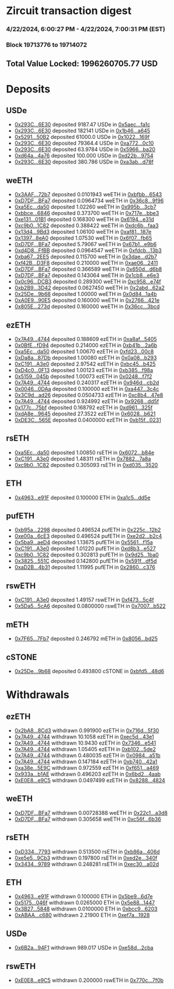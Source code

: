 # Zircuit transaction digest
### 4/22/2024, 6:00:27 PM - 4/22/2024, 7:00:31 PM (EST)
### Block 19713776 to 19714072

## Total Value Locked: 1996260705.77 USD

# Deposits
## USDe
- [0x293C...6E30](https://etherscan.io/address/0x293C6937D8D82e05B01335F7B33FBA0c8e256E30) deposited 9187.47 USDe in [0x5aec...fa1c](https://etherscan.io/tx/0x293C6937D8D82e05B01335F7B33FBA0c8e256E30)
- [0x293C...6E30](https://etherscan.io/address/0x293C6937D8D82e05B01335F7B33FBA0c8e256E30) deposited 182141 USDe in [0x1b46...a645](https://etherscan.io/tx/0x293C6937D8D82e05B01335F7B33FBA0c8e256E30)
- [0x5291...50B2](https://etherscan.io/address/0x5291dB72b4F2d090955712C9dC146738064250B2) deposited 61000.0 USDe in [0x1022...169f](https://etherscan.io/tx/0x5291dB72b4F2d090955712C9dC146738064250B2)
- [0x293C...6E30](https://etherscan.io/address/0x293C6937D8D82e05B01335F7B33FBA0c8e256E30) deposited 79364.4 USDe in [0xa772...0c10](https://etherscan.io/tx/0x293C6937D8D82e05B01335F7B33FBA0c8e256E30)
- [0x293C...6E30](https://etherscan.io/address/0x293C6937D8D82e05B01335F7B33FBA0c8e256E30) deposited 63.9784 USDe in [0x5966...ba20](https://etherscan.io/tx/0x293C6937D8D82e05B01335F7B33FBA0c8e256E30)
- [0xd64a...4a76](https://etherscan.io/address/0xd64a93Ad9D504da4A5258eAa009934bBcc624a76) deposited 100.000 USDe in [0xd22b...9754](https://etherscan.io/tx/0xd64a93Ad9D504da4A5258eAa009934bBcc624a76)
- [0x293C...6E30](https://etherscan.io/address/0x293C6937D8D82e05B01335F7B33FBA0c8e256E30) deposited 380.786 USDe in [0xa3ab...d78f](https://etherscan.io/tx/0x293C6937D8D82e05B01335F7B33FBA0c8e256E30)
## weETH
- [0x3AAF...72b7](https://etherscan.io/address/0x3AAF636b024fF2968144ab4d2c3dFde5310D72b7) deposited 0.0101943 weETH in [0xbfbb...6543](https://etherscan.io/tx/0x3AAF636b024fF2968144ab4d2c3dFde5310D72b7)
- [0xD7DF...BFa7](https://etherscan.io/address/0xD7DF7E085214743530afF339aFC420c7c720BFa7) deposited 0.0964734 weETH in [0x36c8...9f96](https://etherscan.io/tx/0xD7DF7E085214743530afF339aFC420c7c720BFa7)
- [0xa5Ec...da50](https://etherscan.io/address/0xa5Ecd50dB1bc6802dd2e7Fa895850c8A4aFEda50) deposited 1.02260 weETH in [0x995b...3cb7](https://etherscan.io/tx/0xa5Ecd50dB1bc6802dd2e7Fa895850c8A4aFEda50)
- [0xbbce...6846](https://etherscan.io/address/0xbbcecB15dAF2CAaa339dC232c038f6c841696846) deposited 0.373700 weETH in [0x717e...bbe3](https://etherscan.io/tx/0xbbcecB15dAF2CAaa339dC232c038f6c841696846)
- [0xe131...01B1](https://etherscan.io/address/0xe13182C2d7f4b65cBAcD7B1Af879381A3f3801B1) deposited 0.168300 weETH in [0x6194...e31d](https://etherscan.io/tx/0xe13182C2d7f4b65cBAcD7B1Af879381A3f3801B1)
- [0xc9b0...1C82](https://etherscan.io/address/0xc9b0BA923380408FECe3880c63C57797a7C41C82) deposited 0.388422 weETH in [0xdc6b...faa3](https://etherscan.io/tx/0xc9b0BA923380408FECe3880c63C57797a7C41C82)
- [0x13d4...9Bd3](https://etherscan.io/address/0x13d47F9218C3D0fEfF754F14622a7f6360DD9Bd3) deposited 1.06100 weETH in [0xaf81...187e](https://etherscan.io/tx/0x13d47F9218C3D0fEfF754F14622a7f6360DD9Bd3)
- [0x1397...8eA0](https://etherscan.io/address/0x1397d2E29Bb7c4a9598518d3614a0AeEb7808eA0) deposited 1.07530 weETH in [0x6f07...fb65](https://etherscan.io/tx/0x1397d2E29Bb7c4a9598518d3614a0AeEb7808eA0)
- [0xD7DF...BFa7](https://etherscan.io/address/0xD7DF7E085214743530afF339aFC420c7c720BFa7) deposited 5.79067 weETH in [0x67b1...e9b6](https://etherscan.io/tx/0xD7DF7E085214743530afF339aFC420c7c720BFa7)
- [0xd4D8...FfBB](https://etherscan.io/address/0xd4D89c2d691570e7b720DA23ADB37B7AA236FfBB) deposited 0.0964547 weETH in [0xfdcb...13b3](https://etherscan.io/tx/0xd4D89c2d691570e7b720DA23ADB37B7AA236FfBB)
- [0xba67...2EE5](https://etherscan.io/address/0xba678c767De1f147e9e6f2E26492C904F0B32EE5) deposited 0.115700 weETH in [0x3dae...d2b7](https://etherscan.io/tx/0xba678c767De1f147e9e6f2E26492C904F0B32EE5)
- [0xf42B...D3F8](https://etherscan.io/address/0xf42B89F468D3854c169D239dd05C190DAf17D3F8) deposited 0.210000 weETH in [0xae06...2411](https://etherscan.io/tx/0xf42B89F468D3854c169D239dd05C190DAf17D3F8)
- [0xD7DF...BFa7](https://etherscan.io/address/0xD7DF7E085214743530afF339aFC420c7c720BFa7) deposited 0.366589 weETH in [0x650d...d6b8](https://etherscan.io/tx/0xD7DF7E085214743530afF339aFC420c7c720BFa7)
- [0xD7DF...BFa7](https://etherscan.io/address/0xD7DF7E085214743530afF339aFC420c7c720BFa7) deposited 0.143064 weETH in [0x1cb8...e6e3](https://etherscan.io/tx/0xD7DF7E085214743530afF339aFC420c7c720BFa7)
- [0x0c96...DCB3](https://etherscan.io/address/0x0c966183a5a2Eb549D20E93498ACEEA0de5bDCB3) deposited 0.289300 weETH in [0xc958...e74f](https://etherscan.io/tx/0x0c966183a5a2Eb549D20E93498ACEEA0de5bDCB3)
- [0xb2B9...3D42](https://etherscan.io/address/0xb2B99928F08539Fb21a7e605355208f681643D42) deposited 0.0627450 weETH in [0x2abd...62a2](https://etherscan.io/tx/0xb2B99928F08539Fb21a7e605355208f681643D42)
- [0x25De...9b68](https://etherscan.io/address/0x25De77fCC0207bD33873ba5C0B2e10aE6A989b68) deposited 1.00000 weETH in [0x0d84...1a4b](https://etherscan.io/tx/0x25De77fCC0207bD33873ba5C0B2e10aE6A989b68)
- [0xA0E9...90E5](https://etherscan.io/address/0xA0E98823aa50Aa5EEf8A9dcF5b8A8042b66A90E5) deposited 0.160000 weETH in [0x2766...421e](https://etherscan.io/tx/0xA0E98823aa50Aa5EEf8A9dcF5b8A8042b66A90E5)
- [0x805E...273d](https://etherscan.io/address/0x805E49CF4a0357A71e61991AAe81F4918A73273d) deposited 0.160000 weETH in [0x36cc...3bcd](https://etherscan.io/tx/0x805E49CF4a0357A71e61991AAe81F4918A73273d)
## ezETH
- [0x7A49...4744](https://etherscan.io/address/0x7A493Be5c2ce014cD049Bf178a1ac0Db1B434744) deposited 0.188609 ezETH in [0xa8af...5405](https://etherscan.io/tx/0x7A493Be5c2ce014cD049Bf178a1ac0Db1B434744)
- [0x0BfE...fD94](https://etherscan.io/address/0x0BfE20FE3F089F50080a8E177B0D84E9836DfD94) deposited 0.214000 ezETH in [0xb41b...2a6b](https://etherscan.io/tx/0x0BfE20FE3F089F50080a8E177B0D84E9836DfD94)
- [0xa5Ec...da50](https://etherscan.io/address/0xa5Ecd50dB1bc6802dd2e7Fa895850c8A4aFEda50) deposited 1.00670 ezETH in [0xfd23...00c8](https://etherscan.io/tx/0xa5Ecd50dB1bc6802dd2e7Fa895850c8A4aFEda50)
- [0xDa8a...87Db](https://etherscan.io/address/0xDa8aCA9aC5859A0753F77634b3eCb123781b87Db) deposited 1.00080 ezETH in [0x0a08...b293](https://etherscan.io/tx/0xDa8aCA9aC5859A0753F77634b3eCb123781b87Db)
- [0xC191...A3e0](https://etherscan.io/address/0xC191313Ce734bE61e2620c44623db59271a8A3e0) deposited 2.97542 ezETH in [0xbc45...b425](https://etherscan.io/tx/0xC191313Ce734bE61e2620c44623db59271a8A3e0)
- [0xD4c0...0F13](https://etherscan.io/address/0xD4c0bC37D80814534f2B9DC580ab4627A0760F13) deposited 1.00123 ezETH in [0xb385...f98a](https://etherscan.io/tx/0xD4c0bC37D80814534f2B9DC580ab4627A0760F13)
- [0x5159...045b](https://etherscan.io/address/0x5159dD11378Bd23d800198A7e2C3775861B0045b) deposited 1.00073 ezETH in [0x0248...f7f2](https://etherscan.io/tx/0x5159dD11378Bd23d800198A7e2C3775861B0045b)
- [0x7A49...4744](https://etherscan.io/address/0x7A493Be5c2ce014cD049Bf178a1ac0Db1B434744) deposited 0.240317 ezETH in [0x946d...cb2d](https://etherscan.io/tx/0x7A493Be5c2ce014cD049Bf178a1ac0Db1B434744)
- [0x0046...0DAa](https://etherscan.io/address/0x004697038985074284A653bCCE13E4a4b0150DAa) deposited 0.100000 ezETH in [0xa447...3c4c](https://etherscan.io/tx/0x004697038985074284A653bCCE13E4a4b0150DAa)
- [0x3C9d...ad26](https://etherscan.io/address/0x3C9d34de9444a31557336071eBFfC1fE77BAad26) deposited 0.0504733 ezETH in [0xc8b4...47e8](https://etherscan.io/tx/0x3C9d34de9444a31557336071eBFfC1fE77BAad26)
- [0x7A49...4744](https://etherscan.io/address/0x7A493Be5c2ce014cD049Bf178a1ac0Db1B434744) deposited 0.924992 ezETH in [0x9268...dd5f](https://etherscan.io/tx/0x7A493Be5c2ce014cD049Bf178a1ac0Db1B434744)
- [0x177c...75bf](https://etherscan.io/address/0x177c028E3335aD1e256B3807AD7A8C9A6bB575bf) deposited 0.168792 ezETH in [0xd961...325f](https://etherscan.io/tx/0x177c028E3335aD1e256B3807AD7A8C9A6bB575bf)
- [0xdA8e...9645](https://etherscan.io/address/0xdA8ebD2a88ac33aD6DFbE5a486413503c4e69645) deposited 27.3522 ezETH in [0x6028...b621](https://etherscan.io/tx/0xdA8ebD2a88ac33aD6DFbE5a486413503c4e69645)
- [0xDE3C...565E](https://etherscan.io/address/0xDE3C3468c84a0ca1C28c02A7ab3DA47dA806565E) deposited 0.0400000 ezETH in [0xb15f...0231](https://etherscan.io/tx/0xDE3C3468c84a0ca1C28c02A7ab3DA47dA806565E)
## rsETH
- [0xa5Ec...da50](https://etherscan.io/address/0xa5Ecd50dB1bc6802dd2e7Fa895850c8A4aFEda50) deposited 1.00850 rsETH in [0x6072...b84e](https://etherscan.io/tx/0xa5Ecd50dB1bc6802dd2e7Fa895850c8A4aFEda50)
- [0xC191...A3e0](https://etherscan.io/address/0xC191313Ce734bE61e2620c44623db59271a8A3e0) deposited 1.48311 rsETH in [0x7882...7a8a](https://etherscan.io/tx/0xC191313Ce734bE61e2620c44623db59271a8A3e0)
- [0xc9b0...1C82](https://etherscan.io/address/0xc9b0BA923380408FECe3880c63C57797a7C41C82) deposited 0.305093 rsETH in [0xd035...3520](https://etherscan.io/tx/0xc9b0BA923380408FECe3880c63C57797a7C41C82)
## ETH
- [0x4963...e91F](https://etherscan.io/address/0x49637dc9D3B4bE80bF0eb64251de52C77665e91F) deposited 0.100000 ETH in [0xa1c5...dd5e](https://etherscan.io/tx/0x49637dc9D3B4bE80bF0eb64251de52C77665e91F)
## pufETH
- [0xb95a...2298](https://etherscan.io/address/0xb95a1b5B2FeD72F982271ADd8aDc299437dd2298) deposited 0.496524 pufETH in [0x225c...12b2](https://etherscan.io/tx/0xb95a1b5B2FeD72F982271ADd8aDc299437dd2298)
- [0xe00a...6cE3](https://etherscan.io/address/0xe00a02F34f6de0080434267e0Ee2AB467FD16cE3) deposited 0.496524 pufETH in [0xe2d2...b2c4](https://etherscan.io/tx/0xe00a02F34f6de0080434267e0Ee2AB467FD16cE3)
- [0x5ba9...aeD4](https://etherscan.io/address/0x5ba9355F30Ba4CA4a1DDD3aC738670524DcAaeD4) deposited 1.13675 pufETH in [0x5561...f15a](https://etherscan.io/tx/0x5ba9355F30Ba4CA4a1DDD3aC738670524DcAaeD4)
- [0xC191...A3e0](https://etherscan.io/address/0xC191313Ce734bE61e2620c44623db59271a8A3e0) deposited 1.01220 pufETH in [0xd8b3...e527](https://etherscan.io/tx/0xC191313Ce734bE61e2620c44623db59271a8A3e0)
- [0xc9b0...1C82](https://etherscan.io/address/0xc9b0BA923380408FECe3880c63C57797a7C41C82) deposited 0.302813 pufETH in [0x9d25...1ba0](https://etherscan.io/tx/0xc9b0BA923380408FECe3880c63C57797a7C41C82)
- [0x3825...551C](https://etherscan.io/address/0x3825A142078A6d835fbC5F618976E5ADF26C551C) deposited 0.142800 pufETH in [0x591f...df5d](https://etherscan.io/tx/0x3825A142078A6d835fbC5F618976E5ADF26C551C)
- [0xaD2B...4b31](https://etherscan.io/address/0xaD2B9ab1392664De35D8f5e1B9709f9ef3734b31) deposited 1.11995 pufETH in [0x2860...c376](https://etherscan.io/tx/0xaD2B9ab1392664De35D8f5e1B9709f9ef3734b31)
## rswETH
- [0xC191...A3e0](https://etherscan.io/address/0xC191313Ce734bE61e2620c44623db59271a8A3e0) deposited 1.49157 rswETH in [0xf473...5c4f](https://etherscan.io/tx/0xC191313Ce734bE61e2620c44623db59271a8A3e0)
- [0x5Da5...5cA6](https://etherscan.io/address/0x5Da53b0636d5a42a07e0C76CeA9b837702065cA6) deposited 0.0800000 rswETH in [0x7007...b522](https://etherscan.io/tx/0x5Da53b0636d5a42a07e0C76CeA9b837702065cA6)
## mETH
- [0x7F65...7Fb7](https://etherscan.io/address/0x7F653D66c8D19870Af953Cc331c536b19C6b7Fb7) deposited 0.246792 mETH in [0x8056...bd25](https://etherscan.io/tx/0x7F653D66c8D19870Af953Cc331c536b19C6b7Fb7)
## cSTONE
- [0x25De...9b68](https://etherscan.io/address/0x25De77fCC0207bD33873ba5C0B2e10aE6A989b68) deposited 0.493800 cSTONE in [0xbfd5...48d6](https://etherscan.io/tx/0x25De77fCC0207bD33873ba5C0B2e10aE6A989b68)
# Withdrawals
## ezETH
- [0x2bA8...8Cd3](https://etherscan.io/address/0x2bA87f35E681194E3f0B395cbc37A38C32C68Cd3) withdrawn 0.991900 ezETH in [0x716d...5f30](https://etherscan.io/tx/0x2bA87f35E681194E3f0B395cbc37A38C32C68Cd3)
- [0x7A49...4744](https://etherscan.io/address/0x7A493Be5c2ce014cD049Bf178a1ac0Db1B434744) withdrawn 10.1058 ezETH in [0xec5d...43e1](https://etherscan.io/tx/0x7A493Be5c2ce014cD049Bf178a1ac0Db1B434744)
- [0x7A49...4744](https://etherscan.io/address/0x7A493Be5c2ce014cD049Bf178a1ac0Db1B434744) withdrawn 10.9430 ezETH in [0x7346...e541](https://etherscan.io/tx/0x7A493Be5c2ce014cD049Bf178a1ac0Db1B434744)
- [0x7A49...4744](https://etherscan.io/address/0x7A493Be5c2ce014cD049Bf178a1ac0Db1B434744) withdrawn 1.05405 ezETH in [0xb102...5de2](https://etherscan.io/tx/0x7A493Be5c2ce014cD049Bf178a1ac0Db1B434744)
- [0x7A49...4744](https://etherscan.io/address/0x7A493Be5c2ce014cD049Bf178a1ac0Db1B434744) withdrawn 0.480035 ezETH in [0x0984...a51b](https://etherscan.io/tx/0x7A493Be5c2ce014cD049Bf178a1ac0Db1B434744)
- [0x7A49...4744](https://etherscan.io/address/0x7A493Be5c2ce014cD049Bf178a1ac0Db1B434744) withdrawn 0.147184 ezETH in [0xb740...42a1](https://etherscan.io/tx/0x7A493Be5c2ce014cD049Bf178a1ac0Db1B434744)
- [0xa38e...5E9C](https://etherscan.io/address/0xa38eC1a9C3Bb488103508ACecD71ED7430FA5E9C) withdrawn 0.972559 ezETH in [0xf651...a469](https://etherscan.io/tx/0xa38eC1a9C3Bb488103508ACecD71ED7430FA5E9C)
- [0x933a...b1AE](https://etherscan.io/address/0x933a29e0f9afAF7780D1a6AF6F99c858983bb1AE) withdrawn 0.496203 ezETH in [0x6bd2...4aab](https://etherscan.io/tx/0x933a29e0f9afAF7780D1a6AF6F99c858983bb1AE)
- [0xE0E8...e9C5](https://etherscan.io/address/0xE0E894a236CAD4ae048705dDC6Ca72C424D4e9C5) withdrawn 0.0497499 ezETH in [0x8288...4824](https://etherscan.io/tx/0xE0E894a236CAD4ae048705dDC6Ca72C424D4e9C5)
## weETH
- [0xD7DF...BFa7](https://etherscan.io/address/0xD7DF7E085214743530afF339aFC420c7c720BFa7) withdrawn 0.00728388 weETH in [0x22c1...a3d8](https://etherscan.io/tx/0xD7DF7E085214743530afF339aFC420c7c720BFa7)
- [0xD7DF...BFa7](https://etherscan.io/address/0xD7DF7E085214743530afF339aFC420c7c720BFa7) withdrawn 0.305658 weETH in [0xc56f...6b36](https://etherscan.io/tx/0xD7DF7E085214743530afF339aFC420c7c720BFa7)
## rsETH
- [0xD334...7793](https://etherscan.io/address/0xD334b3a715eB3061BDb87B5F43e46E3a1fe07793) withdrawn 0.513500 rsETH in [0xb86a...406d](https://etherscan.io/tx/0xD334b3a715eB3061BDb87B5F43e46E3a1fe07793)
- [0xe5e5...9Cb3](https://etherscan.io/address/0xe5e5cAaDc7e52C689E7Bd7f6EC646629bcfE9Cb3) withdrawn 0.197800 rsETH in [0xed2e...340f](https://etherscan.io/tx/0xe5e5cAaDc7e52C689E7Bd7f6EC646629bcfE9Cb3)
- [0x3434...9789](https://etherscan.io/address/0x34349c5569e7B846c3558961552D2202760A9789) withdrawn 0.248281 rsETH in [0xec30...a02d](https://etherscan.io/tx/0x34349c5569e7B846c3558961552D2202760A9789)
## ETH
- [0x4963...e91F](https://etherscan.io/address/0x49637dc9D3B4bE80bF0eb64251de52C77665e91F) withdrawn 0.100000 ETH in [0x5be9...6d7e](https://etherscan.io/tx/0x49637dc9D3B4bE80bF0eb64251de52C77665e91F)
- [0x5175...046f](https://etherscan.io/address/0x5175CeAb1E4359775E43a0a7B90eA72d31D7046f) withdrawn 0.0265000 ETH in [0x5e88...1447](https://etherscan.io/tx/0x5175CeAb1E4359775E43a0a7B90eA72d31D7046f)
- [0x3B27...5848](https://etherscan.io/address/0x3B271357eDa3ECd500A87a2d3546777BfEAe5848) withdrawn 0.0100000 ETH in [0xbcc9...6203](https://etherscan.io/tx/0x3B271357eDa3ECd500A87a2d3546777BfEAe5848)
- [0xABAA...c680](https://etherscan.io/address/0xABAA3AF313D8059D82B00ef2B6e72Ab14eedc680) withdrawn 2.21900 ETH in [0xef7a...1928](https://etherscan.io/tx/0xABAA3AF313D8059D82B00ef2B6e72Ab14eedc680)
## USDe
- [0x6B2a...94F1](https://etherscan.io/address/0x6B2a0bFA92D0c71925E889f2Af33638D231394F1) withdrawn 989.017 USDe in [0xe58d...2cba](https://etherscan.io/tx/0x6B2a0bFA92D0c71925E889f2Af33638D231394F1)
## rswETH
- [0xE0E8...e9C5](https://etherscan.io/address/0xE0E894a236CAD4ae048705dDC6Ca72C424D4e9C5) withdrawn 0.200000 rswETH in [0x770c...7f0b](https://etherscan.io/tx/0xE0E894a236CAD4ae048705dDC6Ca72C424D4e9C5)
